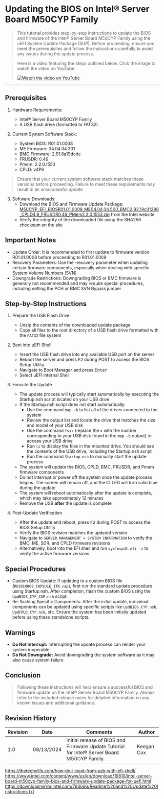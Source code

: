 # Updating the BIOS on Intel® Server Board M50CYP Family

> This tutorial provides step-by-step instructions to update the BIOS and firmware of the Intel® Server Board M50CYP Family using the uEFI System Update Package (SUP). Before proceeding, ensure you meet the prerequisites and follow the instructions carefully to avoid any issues during the update process.

> Here is a video featuring the steps outlined below. Click the image to watch the video on YouTube:
> <div align="left">
>  <a href="https://youtu.be/KmrpBfWQC9M" target="_blank">
>    <img src="https://img.youtube.com/vi/KmrpBfWQC9M/0.jpg" alt="Watch the video on YouTube">
>  </a>
> </div>

***

## Prerequisites
1. Hardware Requirements:
    - Intel® Server Board M50CYP Family
    - A USB flash drive (formatted to FAT32)

2. Current System Software Stack:
    - System BIOS: R01.01.0008
    - ME Firmware: 04.04.04.301
    - BMC Firmware: 2.91.8a19dcde
    - FRUSDR: 0.46
    - Pmem: 2.2.0.1553
    - CPLD: v4P9

> Ensure that your current system software stack matches these versions before proceeding. Failure to meet these requirements may result in an unsuccessful update

3. Software Downloads:
    - Download the BIOS and Firmware Update Package: [M50CYP_EFI_BIOSR01.01.0009_ME04.04.04.500_BMC2.92.19c01286_CPLD4.9_FRUSDR0.46_PMem2.2.0.1553.zip](https://www.intel.com/content/www/us/en/download/19810/intel-server-board-m50cyp-family-bios-and-firmware-update-package-for-uefi.html) from the Intel website
    - Verify the integrity of the downloaded file using the SHA256 checksum on the site

## Important Notes
- Update Order: It is recommended to first update to firmware version R01.01.0008 before proceeding to R01.01.0009
- Recovery Parameters: Use the -recovery parameter when updating certain firmware components, especially when dealing with specific System Volume Numbers (SVN)
- Downgrade Restrictions: Downgrading BIOS or BMC firmware is generally not recommended and may require special procedures, including setting the PCH or BMC SVN Bypass jumper

## Step-by-Step Instructions
1. Prepare the USB Flash Drive
    - Unzip the contents of the downloaded update package
    - Copy all files to the root directory of a USB flash drive formatted with the `FAT32` file system

2. Boot into uEFI Shell
    - Insert the USB flash drive into any available USB port on the server
    - Reboot the server and press <KBD>F2</KBD> during POST to access the BIOS Setup Utility
    - Navigate to Boot Manager and press <KBD>Enter</KBD>
    - Select uEFI Internal Shell

3. Execute the Update
    - The update process will typically start automatically by executing the Startup.nsh script located on your USB drive
    - If the Startup.nsh script does not start automatically:
        - Use the command `map -b` to list all of the drives connected to the system
        - Review the output list and locate the drive that matches the size and model of your USB disk
        - Use the command `fsx:` (replace the x with the number corresponding to your USB disk found in the `map -b` output) to access your USB drive
        - Run `ls` to display the files in the mounted drive. You should see the contents of the USB drive, including the Startup.nsh script
        - Run the command `Startup.nsh` to manually start the update process
    - The system will update the BIOS, CPLD, BMC, FRUSDR, and Pmem firmware components
    - Do not interrupt or power off the system once the update process begins. The screen will remain off, and the ID LED will turn solid blue during the update
    - The system will reboot automatically after the update is complete, which may take approximately 12 minutes
    - Remove the USB **after** the update is complete

4. Post-Update Verification
    - After the update and reboot, press <KBD>F2</KBD> during POST to access the BIOS Setup Utility
    - Verify the BIOS revision matches the updated version
    - Navigate to `SERVER MANAGEMENT > SYSTEM INFORMATION` to verify the BMC, ME, SDR, and CPLD firmware revisions
    - Alternatively, boot into the EFI shell and run `sysfwupdt.efi -i` to verify the active firmware versions

## Special Procedures
- Custom BIOS Update: If updating to a custom BIOS file (`R01010008_CAPSULE_ITK.cap`), first run the standard update procedure using Startup.nsh. After completion, flash the custom BIOS using the `UpdBIOS_CYP_CAP.nsh` script.
- Re-flashing Specific Components: After the initial update, individual components can be updated using specific scripts like `UpdBIOS_CYP.nsh`, `UpdCPLD_CYP.nsh`, etc. Ensure the system has been initially updated before using these standalone scripts.

## Warnings
- **Do Not Interrupt:** Interrupting the update process can render your system inoperable
- **Do Not Downgrade:** Avoid downgrading the system software as it may also cause system failure

## Conclusion
> Following these instructions will help ensure a successful BIOS and firmware update on the Intel® Server Board M50CYP Family. Always refer to the included release notes for detailed information on any known issues and additional guidance.

## Revision History
| Revision | Date       | Comments                                                                 | Author     |
|----------|------------|--------------------------------------------------------------------------|------------|
| 1.0      | 08/13/2024 | Initial release of BIOS and Firmware Update Tutorial for Intel® Server Board M50CYP Family. | Keegan Cox |


https://thetechylife.com/how-do-i-boot-from-usb-with-efi-shell/
https://www.intel.com/content/www/us/en/download/19810/intel-server-board-m50cyp-family-bios-and-firmware-update-package-for-uefi.html
https://downloadmirror.intel.com/793666/Readme%20and%20Update%20Instructions.txt
